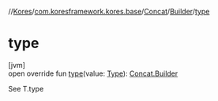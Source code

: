 //[Kores](../../../../index.md)/[com.koresframework.kores.base](../../index.md)/[Concat](../index.md)/[Builder](index.md)/[type](type.md)

# type

[jvm]\
open override fun [type](type.md)(value: [Type](https://docs.oracle.com/javase/8/docs/api/java/lang/reflect/Type.html)): [Concat.Builder](index.md)

See T.type
